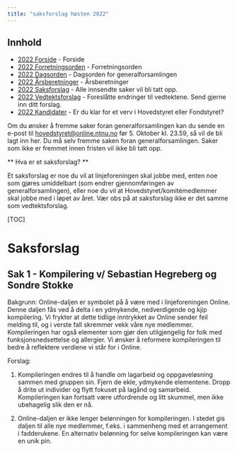 ```yaml
---
title: "saksforslag høsten 2022"
---
```


## Innhold  
* [2022 Forside](/wiki/online/generalforsamlingen/genfors2022h)   - Forside
* [2022 Forretningsorden](/wiki/online/generalforsamlingen/genfors2022h/forretningsorden) - Forretningsorden
* [2022 Dagsorden](/wiki/online/generalforsamlingen/genfors2022h/dagsorden) - Dagsorden for generalforsamlingen
* [2022 Årsberetninger](/wiki/online/generalforsamlingen/genfors2022h/aarsberetninger) - Årsberetninger
* [2022 Saksforslag](/wiki/online/generalforsamlingen/genfors2022h/saksforslag) - Alle innsendte saker vil bli tatt opp.
* [2022 Vedtektsforslag](/wiki/online/generalforsamlingen/genfors2022h/vedtekstforslag) - Foreslåtte endringer til vedtektene. Send gjerne inn ditt forslag.
* [2022 Kandidater](/wiki/online/generalforsamlingen/genfors2022h/valg) - Er du klar for et verv i Hovedstyret eller Fondstyret? 

Om du ønsker å fremme saker foran generalforsamlingen kan du sende en e-post til hovedstyret@online.ntnu.no før 5. Oktober kl. 23.59, så vil de bli lagt inn her. Du må selv fremme saken foran generalforsamlingen. Saker som ikke er fremmet innen fristen vil ikke bli tatt opp. 

** Hva er et saksforslag? **

Et saksforslag er noe du vil at linjeforeningen skal jobbe med, enten noe som gjøres umiddelbart (som endrer gjennomføringen av generalforsamlingen), eller noe du vil at Hovedstyret/komitémedlemmer skal jobbe med i løpet av året. Vær obs på at saksforslag ikke er det samme som vedtektsforslag.

[TOC]

# Saksforslag 

## Sak 1 - Kompilering v/ Sebastian Hegreberg og Sondre Stokke

Bakgrunn: Online-daljen er symbolet på å være med i linjeforeningen Online. Denne daljen fås ved å delta i en ydmykende, nedverdigende og kjip kompilering. Vi frykter at dette tidlige inntrykket av Online sender feil melding til, og i verste fall skremmer vekk våre nye medlemmer. Kompileringen har også elementer som gjør den utilgjengelig for folk med funksjonsnedsettelse og allergier. Vi ønsker å reformere kompileringen til bedre å reflektere verdiene vi står for i Online.

Forslag: 
1. Kompileringen endres til å handle om lagarbeid og oppgaveløsning sammen med gruppen sin. Fjern de ekle, ydmykende elementene. Dropp å drite ut individer og flytt fokuset på lagånd og samarbeid. Kompileringen kan fortsatt være utfordrende og litt skummel, men ikke ubehagelig slik den er nå.

2. Online-daljen er ikke lenger belønningen for kompileringen. I stedet gis daljen til alle nye medlemmer, f.eks. i sammenheng med et arrangement i fadderukene. En alternativ belønning for selve kompileringen kan være en unik pin.